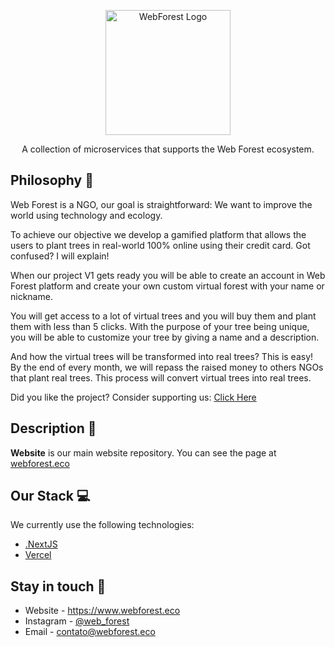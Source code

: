 <p  align="center">
<a  href="https://www.webforest.eco/" target="blank"><img  src="https://www.webforest.eco/images/logo.svg"  width="200"  alt="WebForest Logo"/></a>
</p>

<p  align="center">A collection of microservices that supports the Web Forest ecosystem.</p>

## Philosophy 🌳

Web Forest is a NGO, our goal is straightforward: We want to improve the world using technology and ecology.

To achieve our objective we develop a gamified platform that allows the users to plant trees in real-world 100% online using their credit card. Got confused? I will explain!

When our project V1 gets ready you will be able to create an account in Web Forest platform and create your own custom virtual forest with your name or nickname.

You will get access to a lot of virtual trees and you will buy them and plant them with less than 5 clicks. With the purpose of your tree being unique, you will be able to customize your tree by giving a name and a description.

And how the virtual trees will be transformed into real trees? This is easy! By the end of every month, we will repass the raised money to others NGOs that plant real trees. This process will convert virtual trees into real trees.

  

Did you like the project? Consider supporting us: [Click Here](http://apoie.webforest.eco)

  

## Description 🌲

**Website** is our main website repository. You can see the page at [webforest.eco](https://www.webforest.eco)

## Our Stack 💻

  

We currently use the following technologies:

- [.NextJS](https://nextjs.org/)
- [Vercel](https://vercel.com/)
  
## Stay in touch 📧

- Website - https://www.webforest.eco
- Instagram - [@web_forest](https://www.instagram.com/web_forest/)
- Email - [contato@webforest.eco](mailto:contato@webforest.eco)
